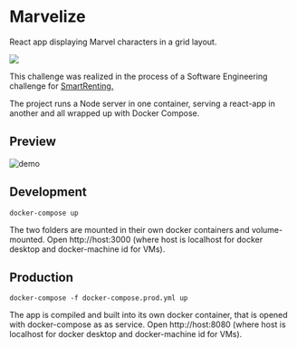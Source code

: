 # Marvelize
React app displaying Marvel characters in a grid layout.

![](https://media.giphy.com/media/rj12FejFUysTK/source.gif)

This challenge was realized in the process of a Software Engineering challenge for [SmartRenting.](https://smart-renting.com/)

The project runs a Node server in one container, serving a react-app in another and all wrapped up with Docker Compose.

## Preview

![demo](./demo.gif)

## Development

```docker-compose up``` 

The two folders are mounted in their own docker containers and volume-mounted. Open http://host:3000 (where host is localhost for docker desktop and docker-machine id for VMs).

## Production

```docker-compose -f docker-compose.prod.yml up``` 

The app is compiled and built into its own docker container, that is opened with docker-compose as as service. Open http://host:8080 (where host is localhost for docker desktop and docker-machine id for VMs).

